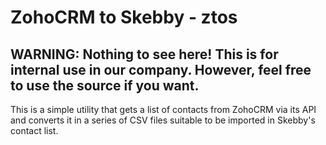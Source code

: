 # ZohoCRM to Skebby - ztos
## WARNING: Nothing to see here! This is for internal use in our company. However, feel free to use the source if you want.
This is a simple utility that gets a list of contacts from ZohoCRM via its API
and converts it in a series of CSV files suitable to be imported in 
Skebby's contact list.
